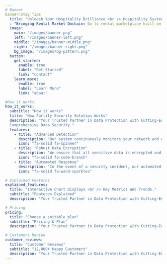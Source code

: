 ```yaml
---
# Banner
banner:Stay Tips
  title: "Unleash Your Hospitality Brilliance <br /> Hospitality System"
  : "Bringing Rental Market Onchain: Go to rental marketplace built on the Blockchain."
  image:
    main: "/images/banner.png"
    left: "/images/banner-left.png"
    middle: "/images/banner-middle.png"
    right: "/images/banner-right.png"
    bg_image: "/images/bg-pattern.png"
  button:
    get_started:
      enable: true
      label: "Get Started"
      link: "contact"
    learn_more:
      enable: true
      label: "Learn More"
      link: "about"

#How it Works
how_it_works:
  subtitle: "How it works"
  title: "How Fortify Security Solution Works"
  description: "Your Trusted Partner in Data Protection with Cutting-Edge Solutions for <br />
  Comprehensive Data Security."
  features:
    - title: "Advanced Detection"
      description: "Our system continuously monitors your network and data environments for any suspicious activities."
      icon: "fa-solid fa-spinner" 
    - title: "Robust Data Encryption"
      description: "We ensure that all sensitive data is encrypted and at rest, using industry-standard encryption protocols."
      icon: "fa-solid fa-code-branch" 
    - title: "Automated Response"
      description: "In the event of a security incident, our automated response system takes immediate action."
      icon: "fa-solid fa-wand-sparkles" 

# Explained Features 
explained_features:
  title: "Interactive Chart Displays <br /> Key Metrics and Trends."
  subtitle: "Features Explained"
  description: "Your Trusted Partner in Data Protection with Cutting-Edge Solutions <br /> for Comprehensive Data Security."

# Pricing
pricing:
  title: "Choose a suitable plan"
  subtitle: "Pricing & Plan"
  description: "Your Trusted Partner in Data Protection with Cutting-Edge Solutions for <br /> Comprehensive Data Security."

# Customers Review
customer_reviews:
  title: "Customer Reviews"
  subtitle: "12,000+ Happy Customers"
  description: "Your Trusted Partner in Data Protection with Cutting-Edge Solutions for <br /> Comprehensive Data Security."
---
```

